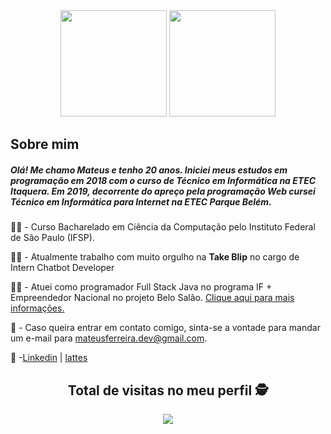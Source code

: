 
<!--
**MateusSantosF/MateusSantosF** is a ✨ _special_ ✨ repository because its `README.md` (this file) appears on your GitHub profile.
-->
<div align="center">
<img height = "170em" src="https://github-readme-stats.vercel.app/api?username=MateusSantosF&count_private=true&show_icons=true&theme=github_dark"/>
<img height = "170em" src ="https://github-readme-stats.vercel.app/api/top-langs/?username=MateusSantosF&layout=compact&langs_count=6&theme=github_dark&exclude_repo=projetoBeloSalao&hide=html"/>
</div>

<h2>Sobre mim</h2>
<h5>Olá! Me chamo Mateus e tenho 20 anos. Iniciei meus estudos em programação em 2018 com o curso de Técnico em Informática na ETEC Itaquera. Em 2019, decorrente do apreço pela programação Web cursei Técnico em Informática para Internet na ETEC Parque Belém.</h5>	

:man_student: - Curso Bacharelado em Ciência da Computação pelo Instituto Federal de São Paulo (IFSP). 

:man_technologist: - Atualmente trabalho com muito orgulho na <b>Take Blip</b> no cargo de Intern Chatbot Developer

:technologist: - Atuei como programador Full Stack Java no programa IF + Empreendedor Nacional no projeto Belo Salão. [Clique aqui para mais informações.](https://www.sbv.ifsp.edu.br/component/content/article/67-noticias-publicadas/pagina-inicial/comunicados/1023-programa-if-empreendedor-nacional-seleciona-projeto-em-s%C3%A3o-jo%C3%A3o-da-boa-vista)  

:email: - Caso queira entrar em contato comigo, sinta-se a vontade para mandar um e-mail para mateusferreira.dev@gmail.com.


:briefcase: -[Linkedin](https://br.linkedin.com/in/mateusferreira-dev) | [lattes](http://lattes.cnpq.br/7441050996903214)

<div align="center" > 

 ## Total de visitas no meu perfil :detective: <br>
 <p align="center"> 
   <img alingn="center" src="https://profile-counter.glitch.me/MateusSantosF/count.svg" />
 </p>

</div>
